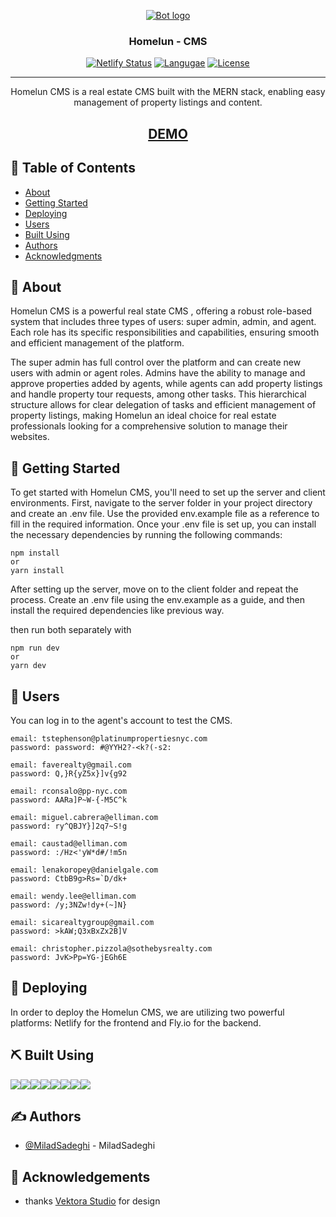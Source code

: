 <p align="center">
  <a href="" rel="noopener">
 <img src="https://s8.uupload.ir/files/homelun_b6jy.png" alt="Bot logo"></a>
</p>

<h3 align="center">Homelun - CMS</h3>

<div align="center">

[![Netlify Status](https://api.netlify.com/api/v1/badges/6c904f2f-3e5b-4ff9-b004-90f5086c1505/deploy-status)](https://app.netlify.com/sites/calm-froyo-de122a/deploys)
[![Langugae](https://img.shields.io/github/languages/top/miladsadeghi/homelun-CMS)]()
[![License](https://img.shields.io/badge/license-MIT-blue.svg)](/LICENSE)

</div>

---

<p align="center">Homelun CMS is a real estate CMS built with the MERN stack, enabling easy management of property listings and content.
    <br>
</p>
<h2 align="center">
<a href="https://homelun-cms.miladsdgh.ir">DEMO</a>
<br></h2>

## 📝 Table of Contents

- [About](#about)
- [Getting Started](#getting_started)
- [Deploying](#deployment)
- [Users](#users)
- [Built Using](#built_using)
- [Authors](#authors)
- [Acknowledgments](#acknowledgement)

## 🧐 About <a name = "about"></a>

Homelun CMS is a powerful real state CMS , offering a robust role-based system that includes three types of users: super admin, admin, and agent. Each role has its specific responsibilities and capabilities, ensuring smooth and efficient management of the platform.

The super admin has full control over the platform and can create new users with admin or agent roles. Admins have the ability to manage and approve properties added by agents, while agents can add property listings and handle property tour requests, among other tasks. This hierarchical structure allows for clear delegation of tasks and efficient management of property listings, making Homelun an ideal choice for real estate professionals looking for a comprehensive solution to manage their websites.

## 🏁 Getting Started <a name = "getting_started"></a>

To get started with Homelun CMS, you'll need to set up the server and client environments. First, navigate to the server folder in your project directory and create an .env file. Use the provided env.example file as a reference to fill in the required information. Once your .env file is set up, you can install the necessary dependencies by running the following commands:

```
npm install
or
yarn install
```

After setting up the server, move on to the client folder and repeat the process. Create an .env file using the env.example as a guide, and then install the required dependencies like previous way.

then run both separately with

```
npm run dev
or
yarn dev
```

## 👥 Users <a name="users"></a>

You can log in to the agent's account to test the CMS.

```
email: tstephenson@platinumpropertiesnyc.com
password: password: #@YYH2?-<k?(-s2:

email: faverealty@gmail.com
password: Q,}R{yZ5x}]v{g92

email: rconsalo@pp-nyc.com
password: AARa]P~W-{-M5C^k

email: miguel.cabrera@elliman.com
password: ry^QBJY}]2q7~S!g

email: caustad@elliman.com
password: :/Hz<'yW*d#/!m5n

email: lenakoropey@danielgale.com
password: CtbB9g>Rs=`D/dk+

email: wendy.lee@elliman.com
password: /y;3NZw!dy+(~]N}

email: sicarealtygroup@gmail.com
password: >kAW;Q3xBxZx2B]V

email: christopher.pizzola@sothebysrealty.com
password: JvK>Pp=YG-jEGh6E
```

## 🚀 Deploying <a name = "deployment"></a>

In order to deploy the Homelun CMS, we are utilizing two powerful platforms: Netlify for the frontend and Fly.io for the backend.

## ⛏️ Built Using <a name = "built_using"></a>

<div style="display: flex; flex-wrap: wrap;">
<img src="https://img.shields.io/badge/Express.js-404D59?style=for-the-badge" />
<img src="https://img.shields.io/badge/TypeScript-007ACC?style=for-the-badge&logo=typescript&logoColor=white" />
<img src="https://img.shields.io/badge/Node.js-43853D?style=for-the-badge&logo=node.js&logoColor=white" />
<img src="https://img.shields.io/badge/React-20232A?style=for-the-badge&logo=react&logoColor=61DAFB" />
<img src="https://img.shields.io/badge/Tailwind_CSS-38B2AC?style=for-the-badge&logo=tailwind-css&logoColor=white" />
<img src="https://img.shields.io/badge/styled--components-DB7093?style=for-the-badge&logo=styled-components&logoColor=white" />
<img src="https://img.shields.io/badge/Redux-593D88?style=for-the-badge&logo=redux&logoColor=white" />
<img src="https://img.shields.io/badge/React_Router-CA4245?style=for-the-badge&logo=react-router&logoColor=white" />
</div>

## ✍️ Authors <a name = "authors"></a>

- [@MiladSadeghi](https://github.com/MiladSadeghi) - MiladSadeghi


## 🎉 Acknowledgements <a name = "acknowledgement"></a>

- thanks <a href="https://www.vektora.studio/">Vektora Studio</a> for design
